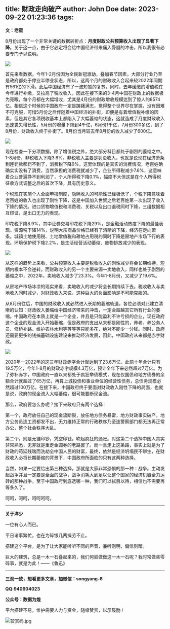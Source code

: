 title: 财政走向破产
author: John Doe
date: 2023-09-22 01:23:36
tags:
---
**文：老蛮**<!--more-->

8月份出现了一个非常关键的数据转折点：**月度财政公共预算收入出现了显著下降**。关于这一点，由于它必定将会给中国经济带来痛入骨髓的冲击，所以我很有必要专门予以说明。

![](/images/20230922001.png)

首先来看数据，今年1-2月份因为全民新冠渡劫，叠加春节因素，大部分行业乃至是政府都处于停业半停业状态，所以，这两个月的财政收入合起来较2022年同期有561亿的下滑。此后中国经济有了一波短暂的复苏，同时，去年缓缴的增值税在今年进行补缴，又拉高了税收收入，因此在接下来的3-4月中国在财政上的数据极为亮眼，每个月都在大幅增收，尤其是4月份的财政增收规模达到了惊人的8574亿。相信这个时候的中国政府一定是踌躇满志，觉得整个世界尽在掌握，没有困难不可克服，可惜5月份之后伴随着中国经济的扑街，即便是有着增值税补缴的因素，但是其它各项税收基本上都陷入了大幅萎缩的状态，这就造成了月度财政收入迅速丧失增长性，5月份的增量下降到4千亿，6月份1千亿，7月份300多亿，到了8月份，财政收入终于扑街了。8月份当月较去年8月份的收入减少了600亿。

![](/images/20230922002.png)

现在检查一下分项数据，除了增值税之外，绝大部分科目都处于剧烈的萎缩之中。1-8月份，非税收入下降3.6%。非税收入主要是罚没收入，也就是说现在经济萧条到连罚款都罚不到了，消费税下降9%，这里体现的是真实的消费情况，老百姓确确实实没有了消费，当然承担的消费税就减少了，企业所得税减少7.6%，这意味着企业普遍挣不到利润了，个人所得税下降0.1%，幅度不大但这是在个人所得税征收方式调整之后的首次下降，具有历史意义。

个税现在实施个人全面申报制度，隐瞒收入的可能性已经极低了，个税下降意味着老百姓的收入也出现了刚性下降，这是中国加入世贸之后老百姓第一次出现了收入下降的情况。进口货物增值税和消费税、关税以及出口退税同时下降，三组数据相互印证，是出口无力的表现。

印花税下降8.9%，其中证券交易印花税下降29%，是金融活动热度下降的最佳表现。资源税下降14%，说明大宗商品价格已经有了清晰的下降，经济在走向萧条。城镇土地使用税、土地增值税和耕地占用税的同时下降是房地产市场下行的表现。环境保护税下降2.2%，是生活经营活动萎缩、废物排放减少的表现。

![](/images/20230922003.png)

从这样的趋势上来看，公共预算收入主要是税收收入的刚性减少将会长期维持，短期内根本不会逆转。而财政收入的另一个主要来源—卖地收入，同样也处于剧烈的萎缩之中，2022年，卖地收入减少了23.3%。今年1-8月份，又减少了19.6%。

从房地产市场冰凉的现实来看，卖地收入的减少将会长期持续下去。税收收入与卖地收入同时减少，对财政收入来说，这种巨大的负面影响是不可能克服的。

从8月份往后，中国的财政收入就必然进入长期的萎缩轨道，各位必须对此建立清晰的认知：财政收入萎缩给中国经济带来的冲击，一定会超越其它所有行业的萎缩。中国政府在本质上就是一个企业，并且是只能盈利不许亏损的企业，现在政府这个企业的现金流入开始萎缩，但是政府的支出从来都是刚性的，养老、养公务人员、修桥补路、维护农林水利等等等等只能多花，绝对不能少一分钱。同时，政府还需要更多的钱搞基础设施建设来推动经济发展，因此，中国政府从来都是赤字财政。

![](/images/20230922004.png)

2020年—2022年的这三年财政赤字合计就达到了23.6万亿，此前十年合计只有19.5万亿，今年1-8月的财政赤字规模4.3万亿，预计全年下来必然超过7万亿。为了弥补赤字，中国政府一直以来都处于疯狂举债模式，现在仅国债和地方债券的余额合计就超过了65万亿，再算上城投债和事业单位的经营性债务，总债务规模必然超过100万亿。在接下来，中国政府终于要面对财政收入刚性下降的局面，也就是说，政府的现金流入大幅萎缩，很可能要断现金流。

那么，政府要怎么办呢？接下来政府只有两个选择：

第一个，政府放任自己的现金流断裂，放任地方债务暴雷，地方财政事实破产，地方公务员连工资都发不出，无力维持正常的行政秩序乃至连警察部门都无法再正常办公，整个社会秩序大乱。

第二个，则是无锚印钞，凭空印钱，吹起疯狂的通胀。对这第二个选择中国人其实非常熟悉，无非就是重走金圆券的老路罢了。而一旦走上这条路，事实上就是为了财政的苟延残喘而洗劫全中国人民的财富，最终，依然是经济坍塌民不聊生，在财政收入必将长期萎缩的背景下，中国政府所面临的只有这两种选择。

当然，如果一定要给出第三种选择，那就是大家非常恐惧的那一种：战争。主动发起战争并且一定要是全面的战争，战争消耗大到足以让整个国家的经济机器全力运转的那种战争，至于中国政府到底选哪一种，我们可以拭目以待，相信也不需要再等多久了。

呵呵，呵呵，呵呵呵呵。
- - -
**关于洋少**

一位有心人而已。

平日诸事繁忙，也在为碎银几两操劳不止。

搭建这个平台，是为了让大家能听听不同的声音，兼听则明，偏信则暗。

巨大的建筑，总是一木一石叠起来的，我们何尝做做这一木一石呢？我时常做些零碎事，就是为此！——《鲁迅》

---

**三观一致，想看更多文章，加微信：songyang-6**

**QQ:940604023**

**公众号：数据为煌** 

平台搭建不易，维护需要人力与资金，随缘赞赏，以示鼓励！

![赞赏码.jpg](/images/zanshang.jpg)